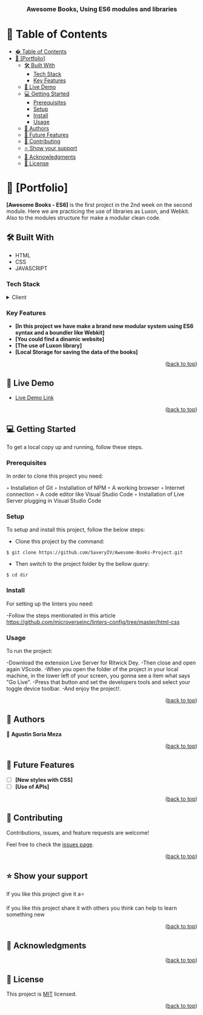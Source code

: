 <a name="readme-top"></a>

<div align="center">
  <h3><b>Awesome Books, Using ES6 modules and libraries</b></h3>
</div>

# 📗 Table of Contents

- [� Table of Contents](#-table-of-contents)
- [📖 \[Portfolio\] ](#-portfolio-)
  - [🛠 Built With ](#-built-with-)
    - [Tech Stack ](#tech-stack-)
    - [Key Features ](#key-features-)
  - [🚀 Live Demo ](#-live-demo-)
  - [💻 Getting Started ](#-getting-started-)
    - [Prerequisites](#prerequisites)
    - [Setup](#setup)
    - [Install](#install)
    - [Usage](#usage)
  - [👥 Authors ](#-authors-)
  - [🔭 Future Features ](#-future-features-)
  - [🤝 Contributing ](#-contributing-)
  - [⭐️ Show your support ](#️-show-your-support-)
  - [🙏 Acknowledgments ](#-acknowledgments-)
  - [📝 License ](#-license-)

<!-- PROJECT DESCRIPTION -->

# 📖 [Portfolio] <a name="about-project"></a>

**[Awesome Books - ES6]** is the first project in the 2nd week on the second module. Here we are practicing the use of libraries as Luxon, and Webkit. Also to the modules structure for make a modular clean code.

## 🛠 Built With <a name="built-with"></a>

- HTML
- CSS
- JAVASCRIPT

### Tech Stack <a name="tech-stack"></a>


<details>
  <summary>Client</summary>
  <ul>
    <li><a href="https://html.spec.whatwg.org/">HTML</a></li>
    <li><a href="https://www.w3.org/Style/CSS/Overview.en.html">CSS</a></li>
  </ul>
</details>

<!-- Features -->

### Key Features <a name="key-features"></a>

- **[In this project we have make a brand new modular system using ES6 syntax and a boundler like Webkit]**
- **[You could find a dinamic website]**
- **[The use of Luxon library]**
- **[Local Storage for saving the data of the books]**

<p align="right">(<a href="#readme-top">back to top</a>)</p>

## 🚀 Live Demo <a name="live-demo"></a>

- [Live Demo Link]()

<p align="right">(<a href="#readme-top">back to top</a>)</p>

<!-- GETTING STARTED -->

## 💻 Getting Started <a name="getting-started"></a>

To get a local copy up and running, follow these steps.

### Prerequisites

In order to clone this project you need:

◦ Installation of Git
◦ Installation of NPM
◦ A working browser
◦ Internet connection
◦ A code editor like Visual Studio Code
◦ Installation of Live Server plugging in Visual Studio Code

### Setup

To setup and install this project, follow the below steps:

- Clone this project by the command:

```
$ git clone https://github.com/SaveryIV/Awesome-Books-Project.git
```

- Then switch to the project folder by the bellow query:

```
$ cd dir
```

### Install

For setting up the linters you need:

-Follow the steps mentionated in this article https://github.com/microverseinc/linters-config/tree/master/html-css

### Usage

To run the project:

-Download the extension Live Server for Ritwick Dey.
-Then close and open again VScode.
-When you open the folder of the project in your local machine, in the lower left of your screen, you gonna see a item what says "Go Live".
-Press that button and set the developers tools and select your toggle device toolbar.
-And enjoy the project!.


<p align="right">(<a href="#readme-top">back to top</a>)</p>

## 👥 Authors <a name="authors"></a>

👤 **Agustin Soria Meza**

<p align="right">(<a href="#readme-top">back to top</a>)</p>

## 🔭 Future Features <a name="future-features"></a>

- [ ] **[New styles with CSS]**
- [ ] **[Use of APIs]**

<p align="right">(<a href="#readme-top">back to top</a>)</p>

## 🤝 Contributing <a name="contributing"></a>

Contributions, issues, and feature requests are welcome!

Feel free to check the [issues page]().

<p align="right">(<a href="#readme-top">back to top</a>)</p>

## ⭐️ Show your support <a name="support"></a>

If you like this project give it a⭐️

If you like this project share it with others you think can help to learn something new

<p align="right">(<a href="#readme-top">back to top</a>)</p>

## 🙏 Acknowledgments <a name="acknowledgements"></a>


<p align="right">(<a href="#readme-top">back to top</a>)</p>

<!-- LICENSE -->

## 📝 License <a name="license"></a>

This project is [MIT](./LICENSE) licensed.

<p align="right">(<a href="#readme-top">back to top</a>)</p>